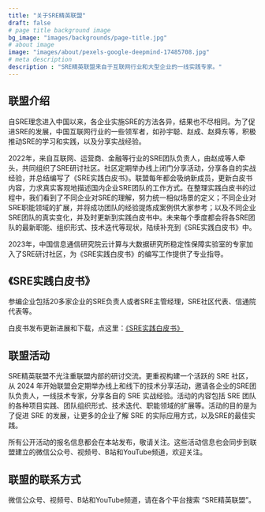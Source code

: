 ```yaml
---
title: "关于SRE精英联盟"
draft: false
# page title background image
bg_image: "images/backgrounds/page-title.jpg"
# about image
image: "images/about/pexels-google-deepmind-17485708.jpg"
# meta description
description : "SRE精英联盟来自于互联网行业和大型企业的一线实践专家。"
---
```


## 联盟介绍

自SRE理念进入中国以来，各企业实施SRE的方法各异，结果也不尽相同。为了促进SRE的发展，中国互联网行业的一些领军者，如孙宇聪、赵成、赵舜东等，积极推动SRE的学习和实践，以及分享实战经验。

2022年，来自互联网、运营商、金融等行业的SRE团队负责人，由赵成等人牵头，共同组织了SRE研讨社区。社区定期举办线上闭门分享活动，分享各自的实战经验，并总结编写了《SRE实践白皮书》。联盟每年都会吸纳新成员，更新白皮书内容，力求真实客观地描述国内企业SRE团队的工作方式。在整理实践白皮书的过程中，我们看到了不同企业对SRE的理解，努力统一相似场景的定义；不同企业对SRE职能领域的扩展，并将成功团队的经验提炼成案例供大家参考；以及不同企业SRE团队的真实变化，并及时更新到实践白皮书中。未来每个季度都会将各SRE团队的最新职能、组织形式、技术迭代等现状，陆续补充到《SRE实践白皮书》中。

2023年，中国信息通信研究院云计算与大数据研究所稳定性保障实验室的专家加入了SRE研讨社区，为《SRE实践白皮书》的编写工作提供了专业指导。

## 《SRE实践白皮书》

参编企业包括20多家企业的SRE负责人或者SRE主管经理，SRE社区代表、信通院代表等。

白皮书发布更新进展和下载，点这里：[《SRE实践白皮书》](/notice/)

## 联盟活动

SRE精英联盟不光注重联盟内部的研讨交流。更重视构建一个活跃的 SRE 社区，从 2024 年开始联盟会定期举办线上和线下的技术分享活动，邀请各企业的SRE团队负责人，一线技术专家，分享各自的 SRE 实战经验。活动的内容包括 SRE 团队的各种项目实践、团队组织形式、技术迭代、职能领域的扩展等。活动的目的是为了促进 SRE 的发展，让更多的企业了解 SRE 的实际应用方式，以及SRE的最佳实践。

所有公开活动的报名信息都会在本站发布，敬请关注。这些活动信息也会同步到联盟建立的微信公众号、视频号、B站和YouTube频道，欢迎关注。

## 联盟的联系方式

微信公众号、视频号、B站和YouTube频道，请在各个平台搜索 “SRE精英联盟”。
